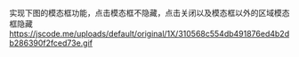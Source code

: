 实现下图的模态框功能，点击模态框不隐藏，点击关闭以及模态框以外的区域模态框隐藏
https://jscode.me/uploads/default/original/1X/310568c554db491876ed4b2db286390f2fced73e.gif
